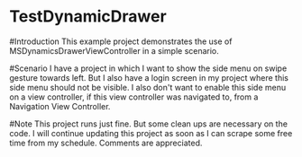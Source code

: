 # TestDynamicDrawer
#Introduction
This example project demonstrates the use of MSDynamicsDrawerViewController in a simple scenario.

#Scenario
I have a project in which I want to show the side menu on swipe gesture towards left. But I also have a login screen in my project where this side menu should not be visible.
I also don't want to enable this side menu on a view controller, if this view controller was navigated to, from a Navigation View Controller.

#Note
This project runs just fine. But some clean ups are necessary on the code. I will continue updating this project as soon as I can scrape some free time from my schedule. Comments are appreciated.

